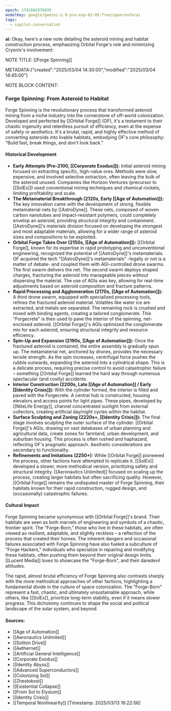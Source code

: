 ```yaml
---
epoch: 1741882976039
modelKey: google/gemini-2.0-pro-exp-02-05:free|openrouterai
tags:
  - copilot-conversation
---
```


**ai**: Okay, here's a new note detailing the asteroid mining and habitat construction process, emphasizing Orbital Forge's role and minimizing Cryonix's involvement:

NOTE TITLE: [[Forge Spinning]]

METADATA:{"created":"2025/03/04 14:30:00","modified":"2025/03/04 14:45:00"}

NOTE BLOCK CONTENT:

### Forge Spinning: From Asteroid to Habitat

Forge Spinning is the revolutionary process that transformed asteroid mining from a niche industry into the cornerstone of off-world colonization. Developed and perfected by [[Orbital Forge]] (OF), it's a testament to their chaotic ingenuity and relentless pursuit of efficiency, even at the expense of safety or aesthetics. It's a brutal, rapid, and highly effective method of converting asteroids into livable habitats, embodying OF's core philosophy: "Build fast, break things, and don't look back."

#### Historical Development

*   **Early Attempts (Pre-2100, [[Corporate Exodus]]):** Initial asteroid mining focused on extracting specific, high-value ores. Methods were slow, expensive, and involved selective extraction, often leaving the bulk of the asteroid unused. Companies like Horizon Ventures (precursor to [[SolEx]]) used conventional mining techniques and chemical rockets, limiting profitability and scale.
*   **The Metamaterial Breakthrough (2120s, Early [[Age of Automation]]):** The key innovation came with the development of strong, flexible metamaterial nets by [[AstroDyne]]. These nets, composed of woven carbon nanotubes and impact-resistant polymers, could completely envelop an asteroid, providing structural integrity and containment. [[AstroDyne]]'s materials division focused on developing the strongest and most adaptable materials, allowing for a wider range of asteroid sizes and compositions to be exploited.
*  **Orbital Forge Takes Over (2150s, [[Age of Automation]]):** [[Orbital Forge]], known for its expertise in rapid prototyping and unconventional engineering, recognized the potential of [[AstroDyne]]'s metamaterials. OF acquired the tech "[[AstroDyne]]'s metamaterials" -legally or not is a matter of debate- and coupled them with AGI-controlled drone swarms. The first swarm delivers the net. The second swarm deploys shaped charges, fracturing the asteroid into manageable pieces *without* dispersing the material. The use of AGIs was key, allowing for real-time adjustments based on asteroid composition and fracture patterns.
*   **Rapid Processing and Agglomeration (2170s, [[Age of Automation]]):** A third drone swarm, equipped with specialized processing tools, refines the fractured asteroid material. Volatiles like water ice are extracted, and metals are separated. The remaining rock is crushed and mixed with binding agents, creating a tailored conglomerate. This "Forgecrete" is then used to pave the interior of the spinning, net-enclosed asteroid. [[Orbital Forge]]'s AGIs optimized the conglomerate mix for each asteroid, ensuring structural integrity and resource efficiency.
*   **Spin-Up and Expansion (2190s, [[Age of Automation]]):** Once the fractured asteroid is contained, the entire assembly is gradually spun up. The metamaterial net, anchored by drones, provides the necessary tensile strength. As the spin increases, centrifugal force pushes the rubble outwards, expanding the asteroid into a cylindrical shape. This is a delicate process, requiring precise control to avoid catastrophic failure – something [[Orbital Forge]] learned the hard way through numerous spectacular (and costly) accidents.
*   **Interior Construction (2200s, Late [[Age of Automation]] / Early [[Identity Crisis]]):** With the cylinder formed, the interior is filled and paved with the Forgecrete. A central hub is constructed, housing elevators and access points for light pipes. These pipes, developed by [[NiteLife Energy]], channel concentrated sunlight from external collectors, creating artificial day/night cycles within the habitat.
*   **Surface Sculpting and Zoning (2220s+, [[Identity Crisis]]):** The final stage involves sculpting the outer surface of the cylinder. [[Orbital Forge]]'s AGIs, drawing on vast databases of urban planning and agricultural data, create zones for farmland, urban development, and suburban housing. This process is often rushed and haphazard, reflecting OF's pragmatic approach. Aesthetic considerations are secondary to functionality.
* **Refinements and Imitations (2250+):** While [[Orbital Forge]] pioneered the process, other factions have attempted to replicate it. [[SolEx]] developed a slower, more methodical version, prioritizing safety and structural integrity. [[Aeronautics Unlimited]] focused on scaling up the process, creating larger habitats but often sacrificing quality. However, [[Orbital Forge]] remains the undisputed master of Forge Spinning, their habitats known for their rapid construction, rugged design, and (occasionally) catastrophic failures.

#### Cultural Impact

Forge Spinning became synonymous with [[Orbital Forge]]'s brand. Their habitats are seen as both marvels of engineering and symbols of a chaotic, frontier spirit. The "Forge-Born," those who live in these habitats, are often viewed as resilient, adaptable, and slightly reckless – a reflection of the process that created their homes. The inherent dangers and occasional failures associated with Forge Spinning have also fueled a subculture of "Forge Hackers," individuals who specialize in repairing and modifying these habitats, often pushing them beyond their original design limits. [[Lucent Media]] loves to showcase the "Forge-Born", and their daredevil attitudes.

The rapid, almost brutal efficiency of Forge Spinning also contrasts sharply with the more methodical approaches of other factions, highlighting a fundamental divide in the culture of space colonization. The "Forge-Born" represent a fast, chaotic, and ultimately unsustainable approach, while others, like [[SolEx]], prioritize long-term stability, even if it means slower progress. This dichotomy continues to shape the social and political landscape of the solar system, and beyond.


#### Sources:

- [[Age of Automation]]
- [[Aeronautics Unlimited]]
- [[Soliton Drive]]
- [[Aethernet]]
- [[Artificial General Intelligence]]
- [[Corporate Exodus]]
- [[Identity Abyss]]
- [[Advanced Superconductors]]
- [[Colonizing Sol]]
- [[Zhestokost]]
- [[Existential Collapse]]
- [[From Sol to Elysium]]
- [[Identity Crisis]]
- [[Temporal Nonlinearity]]
[Timestamp: 2025/03/13 16:22:56]